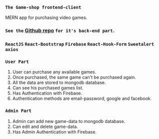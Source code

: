### `The Game-shop frontend-client`
MERN app for purchasing video games.

### `See the` [Github repo](https://github.com/UpekkaChakma/the-game-shop-server) `for it's back-end part`.

### `ReactJS`   `React-Bootstrap`   `Firebase`   `React-Hook-Form`  `Sweetalert`  `axios`

### `User Part`
1. User can purchase any available games.
2. Once purchased, the same game can't be purchased again.
3. All the data are stored to mongodb database.
4. Can see his purchased games list.
5. Has Authentication with Firebase.
6. Authentication methods are email-password, google and facebook. 

### `Admin Part`
1. Admin can add new game-data to mongodb database.
2. Can edit and delete game-data.
3. Has Admin Authentication with Firebase.
